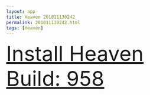```yaml
---
layout: app
title: Heaven 201811130242
permalink: 201811130242.html
tags: [Heaven]
---
```

<div class="pure-g">
    <div class="pure-u-1-1" style="font-size: 4em">
        <a class="pure-button-primary" href="itms-services://?action=download-manifest&url=https%3A%2F%2Flitsungyisigono.github.io%2FTestScript%2Fmanifests%2F201811130242.plist"><i class="fa fa-download" aria-hidden="true"></i>Install Heaven Build: 958</a>
    </div>
</div>